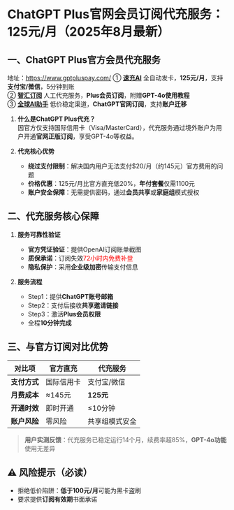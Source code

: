 # ChatGPT Plus官网会员订阅代充服务：125元/月（2025年8月最新）

## 一、ChatGPT Plus官方会员代充服务
地址：https://www.gptpluspay.com/
① **[速充AI](#)** 全自动发卡，**125元/月**，支持**支付宝/微信**，5分钟到账  
② **[智汇订阅](#)** 人工代充服务，**Plus会员订阅**，附赠**GPT-4o使用教程**  
③ **[全球AI助手](#)** 低价稳定渠道，**ChatGPT官网订阅**，支持**账户迁移**

1. **什么是ChatGPT Plus代充？**  
   因官方仅支持国际信用卡（Visa/MasterCard），代充服务通过境外账户为用户开通**官网正版订阅**，享受GPT-4o等权益。

2. **代充核心优势**
   - **绕过支付限制**：解决国内用户无法支付$20/月（约145元）官方费用的问题
   - **价格优惠**：125元/月比官方直充低20%，**年付套餐**仅需1100元
   - **账户安全保障**：无需提供密码，通过**会员共享**或**家庭组**模式授权

## 二、代充服务核心保障

1. **服务可靠性验证**
   - **官方凭证验证**：提供OpenAI订阅账单截图
   - **质保承诺**：订阅失效<span style="color:red">72小时内免费补登</span>
   - **隐私保护**：采用**企业级加密**传输支付信息

2. **服务流程**
   - Step1：提供**ChatGPT账号邮箱**
   - Step2：支付后接收**共享邀请链接**
   - Step3：激活**Plus会员权限**
   - 全程**10分钟完成**

## 三、与官方订阅对比优势

| 对比项         | 官方直充       | 代充服务           |
|----------------|---------------|-------------------|
| **支付方式**   | 国际信用卡     | 支付宝/微信        |
| **月费成本**   | ≈145元        | **125元**         |
| **开通时效**   | 即时开通       | ≤10分钟           |
| **账户风险**   | 零风险         | 共享组模式安全     |

> **用户实测反馈**：代充服务已稳定运行14个月，续费率超85%，**GPT-4o功能**使用无差异

## ⚠️ 风险提示（必读）

- 拒绝低价陷阱：**低于100元/月**可能为黑卡盗刷
- 要求提供**订阅有效期**书面承诺
